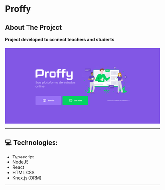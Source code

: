 # Proffy

## About The Project

#### Project developed to connect teachers and students

<img src="./ProffyScreen.png" width="800px">

---

## :computer: Technologies:

* Typescript
* NodeJS
* React
* HTML CSS
* Knex.js (ORM)

---